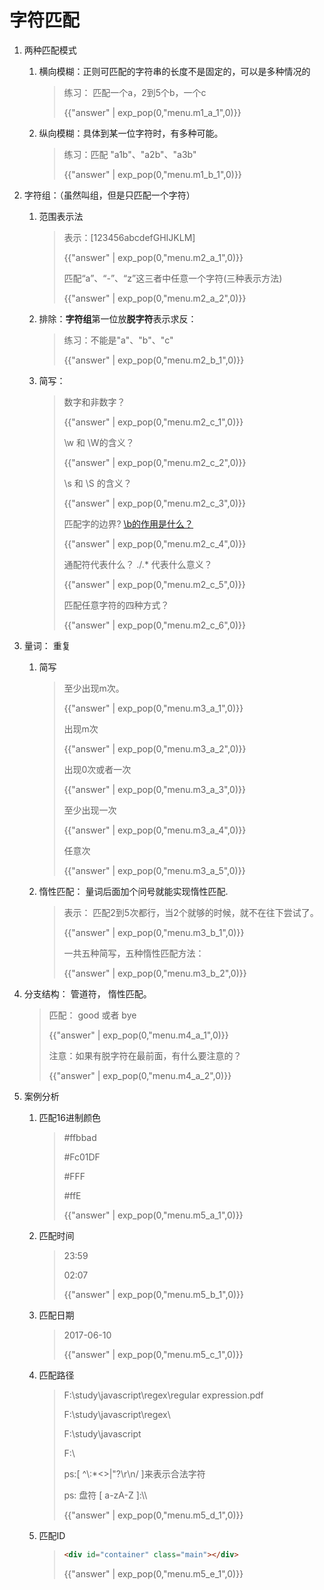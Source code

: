 # 字符匹配

<script>
    var menu = {
        "m1_a_1":"//g是全局搜索 global <br> /ab{2,5}c/g",
        "m1_b_1":"/a[123]b/",
        "m2_a_1":'[1-6a-fG-M]',
        "m2_a_2":'[-az]或[az-]或[a\\-z]即要么放在开头，要么放在结尾，要么转义',
        "m2_b_1":'[^abc]',
        "m2_c_1":"\\d \\D [0-9]",
        "m2_c_2":"[0-9a-zA-Z_] 数字、大小写字母和下划线",
        "m2_c_3":"[\\t\\v\\n\\r\\f] 表示空白符 <br>包括空格、水平制表符、垂直制表符、换行符、回车符、换页符. <br> 记忆方式：s是space character的首字母",
        "m2_c_4":"\\b \\B 一般用来获取，不用来匹配。",
        "m2_c_5":"[^\\n\\r\\u2028\\u2029] 换行符、回车符、行分隔符和段分隔符除外",
        "m2_c_6":"[\\d\\D]、[\\w\\W]、[\\s\\S]、[^]",
        "m3_a_1":"{m,}",
        "m3_a_2":"{m,m}",
        "m3_a_3":"{0,1} ？",
        "m3_a_4":"{1,} +",
        "m3_a_5":"*",
        "m3_b_1":"/\d{2,5}?/",
        "m3_b_2":"{m,n}? <br> {m,}? <br> ?? <br> +? <br> *?",
        "m4_a_1":"/good|bye/",
        "m4_a_2":"/^a|b$/ 和 /^((a)|(b))$/是有区别的",
        "m5_a_1":"/#([0-9a-fA-F]{6}|[0-9a-fA-F]{3})/g",
        "m5_b_1":"/^([01][0-9]|[2][0-3]):[0-5][0-9]$/",
        "m5_c_1":"/^[0-9]{4}-(0[1-9]|1[0-2])-(0[1-9]|[12][0-9]|3[01])$/",
        "m5_d_1":'/^[a-zA-Z]:\\\\([^\\\\:*<>|"?\\r\\n/]+\\\\)*([^\\\\:*<>|"?\\r\\n/]+)?$/',
        "m5_e_1":'/id=".*?"/   <br>优化：/id="[^"]*"/'
    }
</script>

1. 两种匹配模式

   1. 横向模糊：正则可匹配的字符串的长度不是固定的，可以是多种情况的

      > 练习： 匹配一个a，2到5个b，一个c
      >
      > {{"answer" | exp_pop(0,"menu.m1_a_1",0)}}

   2. 纵向模糊：具体到某一位字符时，有多种可能。

      > 练习：匹配  "a1b"、"a2b"、"a3b"
      >
      > {{"answer" | exp_pop(0,"menu.m1_b_1",0)}}

2. 字符组：（虽然叫组，但是只匹配一个字符）

   1. 范围表示法

      > 表示：[123456abcdefGHIJKLM]
      >
      > {{"answer" | exp_pop(0,"menu.m2_a_1",0)}}
      >
      > 
      >
      > 匹配“a”、“-”、“z”这三者中任意一个字符(三种表示方法)
      >
      > {{"answer" | exp_pop(0,"menu.m2_a_2",0)}}

   2. 排除：**字符组**第一位放**脱字符**表示求反：

      > 练习：不能是"a"、"b"、"c"
      >
      > {{"answer" | exp_pop(0,"menu.m2_b_1",0)}}

   3. 简写：

      > 数字和非数字？
      >
      > {{"answer" | exp_pop(0,"menu.m2_c_1",0)}}
      >
      > \w 和  \W的含义？
      >
      > {{"answer" | exp_pop(0,"menu.m2_c_2",0)}}
      >
      > \s 和 \S 的含义？
      >
      > {{"answer" | exp_pop(0,"menu.m2_c_3",0)}}
      >
      > 匹配字的边界?   [\b的作用是什么？](https://blog.csdn.net/nicajonh/article/details/78815869)
      >
      > {{"answer" | exp_pop(0,"menu.m2_c_4",0)}}
      >
      > 通配符代表什么？ ./.* 代表什么意义？
      >
      > {{"answer" | exp_pop(0,"menu.m2_c_5",0)}}
      >
      > 匹配任意字符的四种方式？
      >
      > {{"answer" | exp_pop(0,"menu.m2_c_6",0)}}

3. 量词： 重复 

   1. 简写

      > 至少出现m次。
      >
      > {{"answer" | exp_pop(0,"menu.m3_a_1",0)}}
      >
      > 出现m次
      >
      > {{"answer" | exp_pop(0,"menu.m3_a_2",0)}}
      >
      > 出现0次或者一次
      >
      > {{"answer" | exp_pop(0,"menu.m3_a_3",0)}}
      >
      > 至少出现一次
      >
      > {{"answer" | exp_pop(0,"menu.m3_a_4",0)}}
      >
      > 任意次
      >
      > {{"answer" | exp_pop(0,"menu.m3_a_5",0)}}

   2. 惰性匹配： 量词后面加个问号就能实现惰性匹配.   

      > 表示： 匹配2到5次都行，当2个就够的时候，就不在往下尝试了。
      >
      > {{"answer" | exp_pop(0,"menu.m3_b_1",0)}}
      >
      > 一共五种简写，五种惰性匹配方法：
      >
      > {{"answer" | exp_pop(0,"menu.m3_b_2",0)}}

4. 分支结构： 管道符， 惰性匹配。

   > 匹配： good 或者 bye 
   >
   > {{"answer" | exp_pop(0,"menu.m4_a_1",0)}}
   >
   > 注意：如果有脱字符在最前面，有什么要注意的？
   >
   > {{"answer" | exp_pop(0,"menu.m4_a_2",0)}}

5. 案例分析

   1. 匹配16进制颜色

      > \#ffbbad
      >
      > \#Fc01DF
      >
      > \#FFF
      >
      > \#ffE
      >
      > {{"answer" | exp_pop(0,"menu.m5_a_1",0)}}

   2. 匹配时间

      > 23:59
      >
      > 02:07
      >
      > {{"answer" | exp_pop(0,"menu.m5_b_1",0)}}

   3. 匹配日期

      > 2017-06-10
      >
      > {{"answer" | exp_pop(0,"menu.m5_c_1",0)}}

   4. 匹配路径

      > F:\study\javascript\regex\regular expression.pdf
      >
      > F:\study\javascript\regex\
      >
      > F:\study\javascript
      >
      > F:\
      >
      > ps:[ ^\\:*<>|"?\r\n/ ]来表示合法字符
      >
      > ps: 盘符 [ a-zA-Z ]:\\\\
      >
      > {{"answer" | exp_pop(0,"menu.m5_d_1",0)}}

   5. 匹配ID

      > ```html
      > <div id="container" class="main"></div>
      > ```
      >
      > {{"answer" | exp_pop(0,"menu.m5_e_1",0)}}
